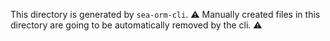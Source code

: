 This directory is generated by `sea-orm-cli`.
:warning: Manually created files in this directory are going to be automatically removed by the cli. :warning:
